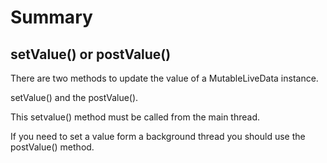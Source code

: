 # Summary

## setValue() or postValue()
There are two methods to update the value of a MutableLiveData instance.

setValue() and the postValue().

This setvalue() method must be called from the main thread.

If you need to set a value form a background thread you should use the postValue() method.